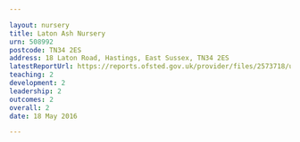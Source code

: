 ```yaml
---

layout: nursery
title: Laton Ash Nursery
urn: 508992
postcode: TN34 2ES
address: 18 Laton Road, Hastings, East Sussex, TN34 2ES
latestReportUrl: https://reports.ofsted.gov.uk/provider/files/2573718/urn/508992.pdf
teaching: 2
development: 2
leadership: 2
outcomes: 2
overall: 2
date: 18 May 2016

---
```

